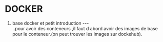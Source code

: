# DOCKER 

1) base docker et petit introduction ---  
  ..pour avoir des conteneurs ,il faut d abord avoir des images de base pour le conteneur.(on peut trouver les images sur dockehub).

  <link rel="stylesheet" href="intro docker.txt">

